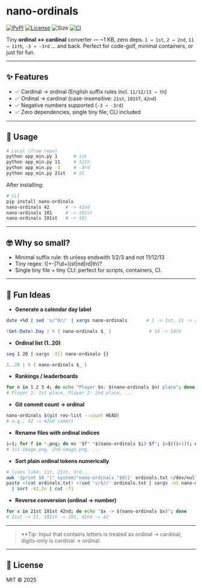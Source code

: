 # nano-ordinals
[![PyPI](https://img.shields.io/pypi/v/nano-ordinals.svg?color=blue)](https://pypi.org/project/nano-ordinals/)
[![License](https://img.shields.io/badge/license-MIT-green.svg)](LICENSE)
![Size](https://img.shields.io/badge/size-~1KB-lightgrey.svg)
[![CI](https://github.com/ozgunlu/nano-ordinals/actions/workflows/ci.yml/badge.svg)](https://github.com/ozgunlu/nano-ordinals/actions)

Tiny **ordinal ↔ cardinal** converter — ~1 KB, zero deps.
`1 → 1st`, `2 → 2nd`, `11 → 11th`, `-3 → -3rd` … and back. Perfect for code-golf, minimal containers, or just for fun.

---

## ✨ Features
- ✅ Cardinal → ordinal (English suffix rules incl. `11/12/13 → th`)
- ✅ Ordinal → cardinal (case-insensitive: `21st`, `101ST`, `42nd`)
- ✅ Negative numbers supported (`-3 → -3rd`)
- ✅ Zero dependencies, single tiny file; CLI included

---

## 🚀 Usage
```bash
# Local (from repo)
python app_min.py 1      # 1st
python app_min.py 11     # 11th
python app_min.py -3     # -3rd
python app_min.py 21st   # 21
```

After installing:

```bash
# CLI
pip install nano-ordinals
nano-ordinals 42      # -> 42nd
nano-ordinals 101     # -> 101st
nano-ordinals 101st   # -> 101
```

---

## 🤓 Why so small?

- Minimal suffix rule: th unless endswith 1/2/3 and not 11/12/13
- Tiny regex: ([+-]?\d+)(st|nd|rd|th)?
- Single tiny file + tiny CLI: perfect for scripts, containers, CI.

---

## 🎉 Fun Ideas

- **Generate a calendar day label**
```bash
date +%d | sed 's/^0//' | xargs nano-ordinals       # 1 -> 1st, 21 -> 21st
```
```powershell
(Get-Date).Day | % { nano-ordinals $_ }              # 14 -> 14th
```
- **Ordinal list (1..20)**
```bash
seq 1 20 | xargs -I{} nano-ordinals {}
```
```powershell
1..20 | % { nano-ordinals $_ }
```
- **Rankings / leaderboards**
```bash
for n in 1 2 3 4; do echo "Player $n: $(nano-ordinals $n) place"; done
# Player 1: 1st place, Player 2: 2nd place, ...
```
- **Git commit count → ordinal**
```bash
nano-ordinals $(git rev-list --count HEAD)
# e.g., 42 -> 42nd commit
```
- **Rename files with ordinal indices**
```bash
i=1; for f in *.png; do mv "$f" "$(nano-ordinals $i)-$f"; i=$((i+1)); done
# 1st-image.png, 2nd-image.png, ...
```
- **Sort plain ordinal tokens numerically**
```bash
# lines like: 1st, 21st, 3rd...
awk '{print $0 "|" system("nano-ordinals "$0)}' ordinals.txt >/dev/null   # sanity check
paste <(cat ordinals.txt) <(sed 's/$//' ordinals.txt | xargs -n1 nano-ordinals) \
  | sort -k2,2n | cut -f1
```
- **Reverse conversion (ordinal → number)**
```bash
for x in 21st 101st 42nd; do echo "$x -> $(nano-ordinals $x)"; done
# 21st -> 21, 101st -> 101, 42nd -> 42
```

---

> **Tip: Input that contains letters is treated as ordinal → cardinal; digits-only is cardinal → ordinal.

---

## 📜 License

MIT © 2025

